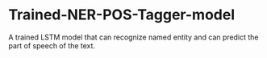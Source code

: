 # Trained-NER-POS-Tagger-model
A trained LSTM model that can recognize named entity and can predict the part of speech of the text.
